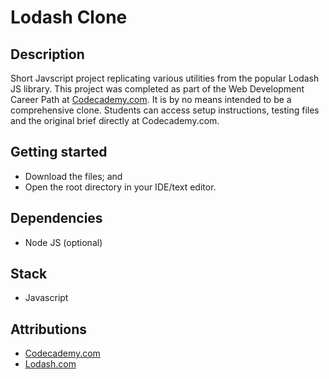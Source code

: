 # Lodash Clone

## Description
Short Javscript project replicating various utilities from the popular Lodash JS library. This project was completed as part of the Web Development Career Path at [Codecademy.com](https://www.codecademy.com/catalog). It is by no means intended to be a comprehensive clone. Students can access setup instructions, testing files and the original brief directly at Codecademy.com.

## Getting started
 * Download the files; and
 * Open the root directory in your IDE/text editor.

## Dependencies
* Node JS (optional)

## Stack
* Javascript

## Attributions
* [Codecademy.com](https://www.codecademy.com)
* [Lodash.com](https://lodash.com/)
